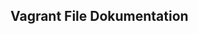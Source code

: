 Vagrant File Dokumentation
-----------------------------
<!--stackedit_data:
eyJoaXN0b3J5IjpbLTE2MzE4MjM4NzhdfQ==
-->